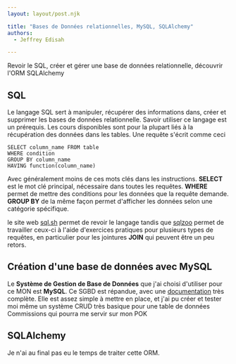 ```yaml
---
layout: layout/post.njk

title: "Bases de Données relationnelles, MySQL, SQLAlchemy"
authors:
  - Jeffrey Edisah

---
```

<!-- début résumé -->

Revoir le SQL, créer et gérer une base de données relationnelle, découvrir l'ORM SQLAlchemy

<!-- fin résumé -->


## SQL

Le langage SQL sert à manipuler, récupérer des informations dans, créer et supprimer les bases de données relationnelle. Savoir utiliser ce langage est un prérequis. Les cours disponibles sont pour la plupart liés à la récupération des données dans les tables. Une requête s'écrit comme ceci

    SELECT column_name FROM table
    WHERE condition
    GROUP BY column_name
    HAVING function(column_name)

Avec généralement moins de ces mots clés dans les instructions. **SELECT** est le mot clé principal, nécessaire dans toutes les requêtes. **WHERE** permet de mettre des conditions pour les données que la requête demande. **GROUP BY** de la même façon permet d'afficher les données selon une catégorie spécifique.

le site web [sql.sh](sql.sh) permet de revoir le langage tandis que [sqlzoo](sqlzoo.net) permet de travailler ceux-ci à l'aide d'exercices pratiques pour plusieurs types de requêtes, en particulier pour les jointures **JOIN** qui peuvent être un peu retors.

## Création d'une base de données avec MySQL

Le **Système de Gestion de Base de Données** que j'ai choisi d'utiliser pour ce MON est **MySQL**. Ce SGBD est répandue, avec une [documentation](https://dev.mysql.com/doc/) très complète. Elle est assez simple à mettre en place, et j'ai pu créer et tester moi même un système CRUD très basique pour une table de données Commissions qui pourra me servir sur mon POK

## SQLAlchemy

Je n'ai au final pas eu le temps de traiter cette ORM.